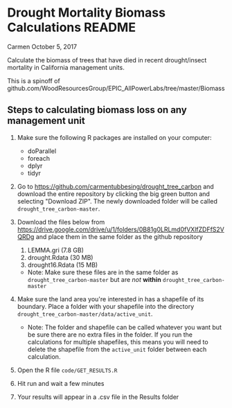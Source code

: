 Drought Mortality Biomass Calculations README
================
Carmen
October 5, 2017

Calculate the biomass of trees that have died in recent drought/insect mortality in California management units.

This is a spinoff of github.com/WoodResourcesGroup/EPIC\_AllPowerLabs/tree/master/Biomass

Steps to calculating biomass loss on any management unit
--------------------------------------------------------

1.  Make sure the following R packages are installed on your computer:
    -   doParallel
    -   foreach
    -   dplyr
    -   tidyr

2.  Go to <https://github.com/carmentubbesing/drought_tree_carbon> and download the entire repository by clicking the big green button and selecting "Download ZIP". The newly downloaded folder will be called `drought_tree_carbon-master`.

3.  Download the files below from <https://drive.google.com/drive/u/1/folders/0B81g0LRLmd0fVXlfZDFfS2VQRDg> and place them in the same folder as the github repository
    1.  LEMMA.gri (7.8 GB)
    2.  drought.Rdata (30 MB)
    3.  drought16.Rdata (15 MB)

    -   Note: Make sure these files are in the same folder as `drought_tree_carbon-master` but are *not* **within** `drought_tree_carbon-master`

4.  Make sure the land area you're interested in has a shapefile of its boundary. Place a folder with your shapefile into the directory `drought_tree_carbon-master/data/active_unit`.
    -   Note: The folder and shapefile can be called whatever you want but be sure there are no extra files in the folder. If you run the calculations for multiple shapefiles, this means you will need to delete the shapefile from the `active_unit` folder between each calculation.

5.  Open the R file `code/GET_RESULTS.R`

6.  Hit run and wait a few minutes

7.  Your results will appear in a .csv file in the Results folder
